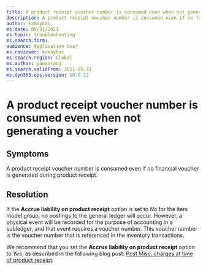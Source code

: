 ```yaml
---
title: A product receipt voucher number is consumed even when not generating a voucher
description: A product receipt voucher number is consumed even if no financial voucher is generated during product receipt
author: kamaybac
ms.date: 05/31/2021
ms.topic: troubleshooting
ms.search.form: 
audience: Application User
ms.reviewer: kamaybac
ms.search.region: Global
ms.author: yanansong
ms.search.validFrom: 2021-05-31
ms.dyn365.ops.version: 10.0.13
---
```


# A product receipt voucher number is consumed even when not generating a voucher

## Symptoms

A product receipt voucher number is consumed even if no financial voucher is generated during product receipt.

## Resolution

If the **Accrue liability on product receipt** option is set to *No* for the item model group, no postings to the general ledger will occur. However, a physical event will be recorded for the purpose of accounting in a subledger, and that event requires a voucher number. This voucher number is the voucher number that is referenced in the inventory transactions.

We recommend that you set the **Accrue liability on product receipt** option to *Yes*, as described in the following blog post: [Post Misc. charges at time of product receipt](https://cloudblogs.microsoft.com/dynamics365/no-audience/2014/11/11/post-misc-charges-at-time-of-product-receipt/).
